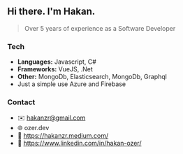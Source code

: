 ## Hi there. I'm Hakan.

>Over 5 years of experience as a Software Developer

### Tech </br>
- **Languages:** Javascript, C#
- **Frameworks:** VueJS, .Net
- **Other:** MongoDb, Elasticsearch, MongoDb, Graphql
- Just a simple use Azure and Firebase

### Contact </br>
- ✉️ hakanzr@gmail.com
- 🌐 ozer.dev
- 📰 https://hakanzr.medium.com/
- 👔 https://www.linkedin.com/in/hakan-ozer/
